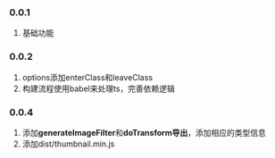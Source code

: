 ### 0.0.1

1. 基础功能

### 0.0.2

1. options添加enterClass和leaveClass
2. 构建流程使用babel来处理ts，完善依赖逻辑

### 0.0.4

1. 添加**generateImageFilter**和**doTransform导出**，添加相应的类型信息
2. 添加dist/thumbnail.min.js